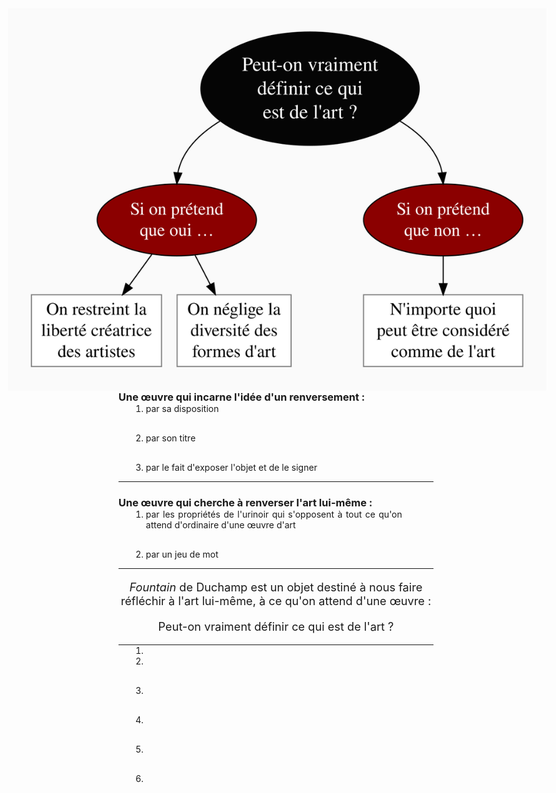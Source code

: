 ```yaml
---
marp: true
theme: teaching
paginate: true
size: 4:3
---
```


<!-- _class: titre -->

# Chapitre 5 : <br>L'art <!-- fit -->
Cédric Eyssette (2021-2022)
https://eyssette.github.io/


---
<!-- _class:  -->
<style scoped>
h2 {font-size:1.4em}
p {margin-top:1em; text-align:center; font-size:1.3em}
</style>
## Une question directrice :

« Qu'est-ce qui fait la valeur<br>d'une œuvre d'art ? »

---
<!-- _class: i1t0 pp -->

![](https://www.tate.org.uk/art/images/work/T/T07/T07573_10.jpg)


---
<!-- _class: i1t1 horizontal f-->
<style scoped>
p:nth-of-type(1){width:350px!important; margin-left:-70px!important}
ol {margin-left:20px!important; margin-top:-30px!important}
ol li{width:410px!important; text-align:justify; margin-top:30px!important}
</style>
![](https://www.tate.org.uk/art/images/work/T/T07/T07573_10.jpg)

1) Pourquoi cet objet ne semble-t-il pas, à première vue, être une œuvre d’art ? Qu’attendons-nous d’une œuvre d’art que nous ne retrouvons pas ici ?
2) Quel est, à votre avis, le sens du geste de Duchamp ? <br>Que cherche-t-il à faire ?

<!--

https://raw.githubusercontent.com/eyssette/graphviz-examples/master/diagram/fountain-duchamp.svg


Fountain de Duchamp est un objet destiné à nous faire réfléchir à l'art lui-même, à ce qu'on attend d'une œuvre. Si Duchamp choisit un urinoir, qui n'est qu'un objet commun, utile, laid, sans signification, sans originalité, qui ne suscite aucune émotion si ce n'est de dégoût, c'est justement parce que cet objet n'a aucune des caractéristiques que nous attendons généralement lorsque nous sommes face à une œuvre d'art.

D'ordinaire, ce qui fait la valeur d'une œuvre, cela semble être : son caractère exceptionnel, sa beauté, sa signication profonde, les émotions qu'elles communiquent … Mais existe-t-il vraiment une définition de ce qui fait la valeur de l'art ? Le geste provoquant de Duchamp nous invite à examiner cette question et à prendre conscience du problème qu'elle pose.
 -->


---
<!-- _class:  -->
### Une œuvre qui incarne l'idée d'un renversement :

1) par sa disposition
2) par son titre
3) par le fait d'exposer l'objet et de le signer
<!-- 4) par des jeux de mots -->

<!-- 
1) l'urinoir est renversé
2) une fontaine, qui fait jaillir un liquide clair et pur, est l'inverse d'un urinoir
3) cet acte renverse le statut de cet objet (il n'est plus un objet commun et utile, il devient une œuvre à contempler)
4) le prénom de l'artiste “Richard” évoque la richesse, tandis que “R.Mutt” évoque Armut qui signifie la pauvreté en allemand
-->


---
<!-- _class:  -->
### Une œuvre qui cherche à renverser l'art lui-même :

1) par les propriétés de l'urinoir qui s'opposent à tout ce qu'on attend d'ordinaire d'une œuvre d'art
2) par un jeu de mot
<!-- 3) par la forme même de l'objet -->

<!-- 
1) c'est un objet pauvre, sans qualités, sans expression, sans originalité, seulement fonctionnel, sans signification, qui ne suscite aucune émotion si ce n'est de dégoût, et n'est pas le fruit de la créativité d'un artiste génial
2) “R.Mutt” peut évoquer “art mute” qui désigne le fait que l'art change et échappe aux tentatives de le définir ;
3° “R.Mutt”, si on le renverse donne “Mutter”, qui signifie la mère en allemand, or la forme de l'urinoir peut évoquer un renversement de la représentation traditionnelle de la Vierge à l'Enfant
-->


---
<!-- _class: -->

_Fountain_ de Duchamp est un objet destiné à nous faire réfléchir à l'art lui-même, à ce qu'on attend d'une œuvre :

Peut-on vraiment définir ce qui est de l'art ?

---
<!-- _class: i1t0  -->
<style scoped>
img {position:absolute!important; top:10px; left:50px; width:90%!important; display:block;  margin: 40px 0px; }
</style>

1. ![](https://raw.githubusercontent.com/eyssette/graphviz-examples/master/diagram/probl%C3%A8me-d%C3%A9finition-art-part1.dot.svg)
2) ![](https://raw.githubusercontent.com/eyssette/graphviz-examples/master/diagram/probl%C3%A8me-d%C3%A9finition-art-part2.dot.svg)
3) ![](https://raw.githubusercontent.com/eyssette/graphviz-examples/master/diagram/probl%C3%A8me-d%C3%A9finition-art-part3.dot.svg)
4) ![](https://raw.githubusercontent.com/eyssette/graphviz-examples/master/diagram/probl%C3%A8me-d%C3%A9finition-art-part4.dot.svg)
5) ![](https://raw.githubusercontent.com/eyssette/graphviz-examples/master/diagram/probl%C3%A8me-d%C3%A9finition-art-part5.dot.svg)
6) ![](https://raw.githubusercontent.com/eyssette/graphviz-examples/master/diagram/probl%C3%A8me-d%C3%A9finition-art.dot.svg)
